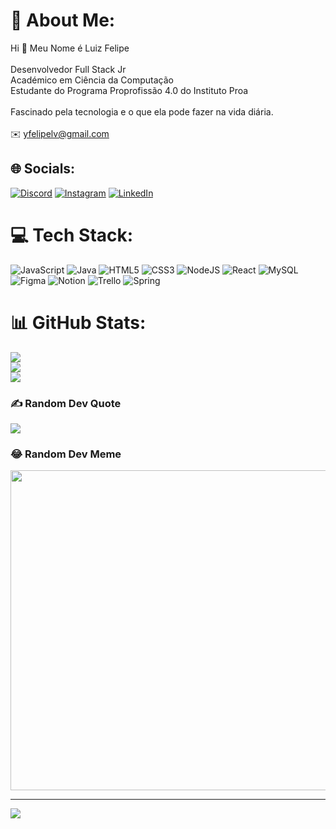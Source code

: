 # 💫 About Me:
Hi  👋 Meu Nome é Luiz Felipe<br><br>Desenvolvedor Full Stack Jr<br>Académico em Ciência da Computação<br>Estudante do Programa Proprofissão 4.0 do Instituto Proa<br><br>Fascinado pela tecnologia e o que ela pode fazer na vida diária. <br><br>✉️ yfelipelv@gmail.com


## 🌐 Socials:
[![Discord](https://img.shields.io/badge/Discord-%237289DA.svg?logo=discord&logoColor=white)](htttps://discord.gg/yFelipe#6502) [![Instagram](https://img.shields.io/badge/Instagram-%23E4405F.svg?logo=Instagram&logoColor=white)](https://instagram.com/dbv.felipe) [![LinkedIn](https://img.shields.io/badge/LinkedIn-%230077B5.svg?logo=linkedin&logoColor=white)](https://linkedin.com/in/luizfelip) 

# 💻 Tech Stack:
![JavaScript](https://img.shields.io/badge/javascript-%23323330.svg?style=for-the-badge&logo=javascript&logoColor=%23F7DF1E) ![Java](https://img.shields.io/badge/java-%23ED8B00.svg?style=for-the-badge&logo=java&logoColor=white) ![HTML5](https://img.shields.io/badge/html5-%23E34F26.svg?style=for-the-badge&logo=html5&logoColor=white) ![CSS3](https://img.shields.io/badge/css3-%231572B6.svg?style=for-the-badge&logo=css3&logoColor=white) ![NodeJS](https://img.shields.io/badge/node.js-6DA55F?style=for-the-badge&logo=node.js&logoColor=white) ![React](https://img.shields.io/badge/react-%2320232a.svg?style=for-the-badge&logo=react&logoColor=%2361DAFB) ![MySQL](https://img.shields.io/badge/mysql-%2300f.svg?style=for-the-badge&logo=mysql&logoColor=white) 	![Figma](https://img.shields.io/badge/figma-%23F24E1E.svg?style=for-the-badge&logo=figma&logoColor=white) ![Notion](https://img.shields.io/badge/Notion-%23000000.svg?style=for-the-badge&logo=notion&logoColor=white) ![Trello](https://img.shields.io/badge/Trello-%23026AA7.svg?style=for-the-badge&logo=Trello&logoColor=white) ![Spring](https://img.shields.io/badge/spring-%236DB33F.svg?style=for-the-badge&logo=spring&logoColor=white)
# 📊 GitHub Stats:
![](https://github-readme-stats.vercel.app/api?username=LuizFelpss&theme=gruvbox&hide_border=false&include_all_commits=false&count_private=false)<br/>
![](https://github-readme-streak-stats.herokuapp.com/?user=LuizFelpss&theme=gruvbox&hide_border=false)<br/>
![](https://github-readme-stats.vercel.app/api/top-langs/?username=LuizFelpss&theme=gruvbox&hide_border=false&include_all_commits=false&count_private=false&layout=compact)

### ✍️ Random Dev Quote
![](https://quotes-github-readme.vercel.app/api?type=horizontal&theme=radical)

### 😂 Random Dev Meme
<img src="https://random-memer.herokuapp.com/" width="512px"/>

---
[![](https://visitcount.itsvg.in/api?id=LuizFelpss&icon=0&color=0)](https://visitcount.itsvg.in)

<!-- Proudly created with GPRM ( https://gprm.itsvg.in ) -->
